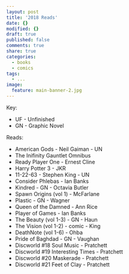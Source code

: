```yaml
---
layout: post
title: '2018 Reads'
date: {}
modified: {}
draft: true
published: false
comments: true
share: true
categories:
  - books
  - comics
tags:
  - ...
image:
  feature: main-banner-2.jpg
---
```


Key:
* UF - Unfinished
* GN - Graphic Novel

Reads:
* American Gods - Neil Gaiman - UN
* The Inifinity Gauntlet Omnibus
* Ready Player One - Ernest Cline
* Harry Potter 3 - JKR
* 11-22-63 - Stephen King - UN
* Consider Phlebas - Ian Banks
* Kindred - GN - Octavia Butler
* Spawn Origins (vol 1) - McFarlane
* Plastic - GN - Wagner
* Queen of the Damned - Ann Rice
* Player of Games - Ian Banks
* The Beauty (vol 1-3) - GN - Haun
* The Vision (vol 1-2) - comic - King
* DeathNote (vol 1-6) - Ohba
* Pride of Baghdad - GN - Vaughan
* Discworld #18 Soul Music - Pratchett
* Discworld #19 Interesting Times - Pratchett
* Discworld #20 Maskerade - Pratchett
* Discworld #21 Feet of Clay - Pratchett
